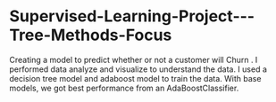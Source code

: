 # Supervised-Learning-Project---Tree-Methods-Focus
Creating a model to predict whether or not a customer will Churn .
I performed data analyze and visualize to understand the data.
I used a decision tree model and adaboost model to train the data.
With base models, we got best performance from an AdaBoostClassifier.
